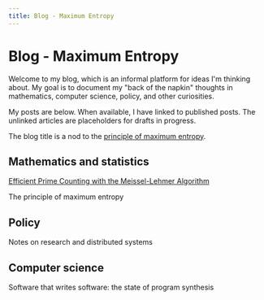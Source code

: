 ```yaml
---
title: Blog - Maximum Entropy
---
```


# Blog - Maximum Entropy

Welcome to my blog, which is an informal platform for ideas I'm thinking about.  My goal is to document my "back of the napkin" thoughts in mathematics, computer science, policy, and other curiosities.

My posts are below.  When available, I have linked to published posts.  The unlinked articles are placeholders for drafts in progress.

The blog title is a nod to the [principle of maximum entropy](https://en.wikipedia.org/wiki/Principle_of_maximum_entropy).

## Mathematics and statistics

[Efficient Prime Counting with the Meissel-Lehmer Algorithm](posts/2016-12-23-prime-counting.html)

The principle of maximum entropy

## Policy

Notes on research and distributed systems

## Computer science

Software that writes software: the state of program synthesis

